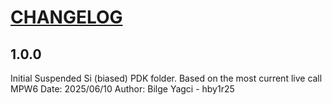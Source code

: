 # [CHANGELOG](https://keepachangelog.com/en/1.0.0/)

## 1.0.0
Initial Suspended Si (biased) PDK folder. Based on the most current live call MPW6
Date: 2025/06/10
Author: Bilge Yagci - hby1r25